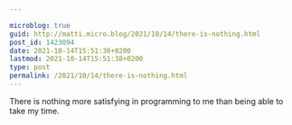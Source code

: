 ```yaml
---

microblog: true
guid: http://matti.micro.blog/2021/10/14/there-is-nothing.html
post_id: 1423094
date: 2021-10-14T15:51:38+0200
lastmod: 2021-10-14T15:51:38+0200
type: post
permalink: /2021/10/14/there-is-nothing.html
---
```

There is nothing more satisfying in programming to me than being able to take my time.
